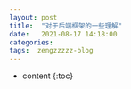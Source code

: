 ```yaml
---
layout: post
title:  "对于后端框架的一些理解"
date:   2021-08-17 14:18:00
categories: 
tags:  zengzzzzz-blog
---
```


* content
{:toc}

  
&nbsp;
